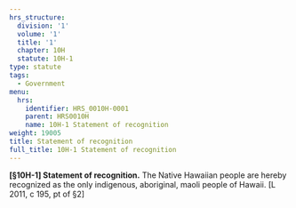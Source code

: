 ```yaml
---
hrs_structure:
  division: '1'
  volume: '1'
  title: '1'
  chapter: 10H
  statute: 10H-1
type: statute
tags:
  - Government
menu:
  hrs:
    identifier: HRS_0010H-0001
    parent: HRS0010H
    name: 10H-1 Statement of recognition
weight: 19005
title: Statement of recognition
full_title: 10H-1 Statement of recognition
---
```

**[§10H-1] Statement of recognition.** The Native Hawaiian people are hereby recognized as the only indigenous, aboriginal, maoli people of Hawaii. [L 2011, c 195, pt of §2]